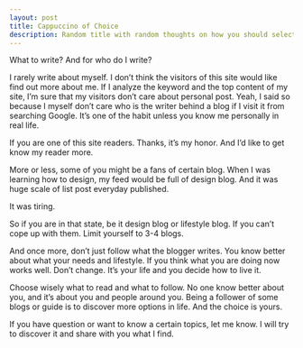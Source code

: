 ```yaml
---
layout: post
title: Cappuccino of Choice
description: Random title with random thoughts on how you should select your stream of information carefully.
---
```

What to write? And for who do I write?

I rarely write about myself. I don’t think the visitors of this site would like find out more about me. If I analyze the keyword and the top content of my site, I’m sure that my visitors don’t care about personal post. Yeah, I said so because I myself don’t care who is the writer behind a blog if I visit it from searching Google. It’s one of the habit unless you know me personally in real life.

If you are one of this site readers. Thanks, it’s my honor. And I’d like to get know my reader more.

More or less, some of you might be a fans of certain blog. When I was learning how to design, my feed would be full of design blog. And it was huge scale of list post everyday published.

It was tiring.

So if you are in that state, be it design blog or lifestyle blog. If you can’t cope up with them. Limit yourself to 3-4 blogs.

And once more, don’t just follow what the blogger writes. You know better about what your needs and lifestyle. If you think what you are doing now works well. Don’t change. It’s your life and you decide how to live it.

Choose wisely what to read and what to follow. No one know better about you, and it’s about you and people around you. Being a follower of some blogs or guide is to discover more options in life. And the choice is yours.

If you have question or want to know a certain topics, let me know. I will try to discover it and share with you what I find.